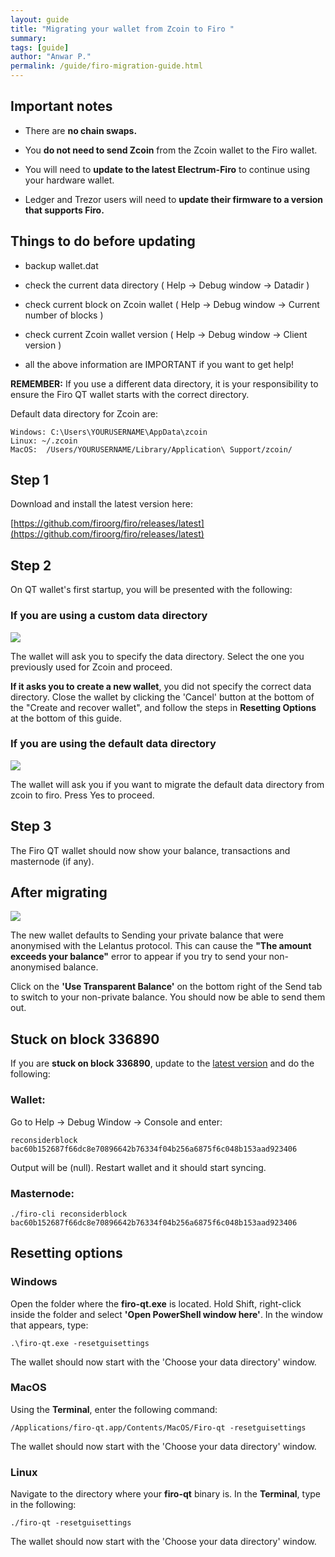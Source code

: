 ```yaml
---
layout: guide
title: "Migrating your wallet from Zcoin to Firo "
summary: 
tags: [guide]
author: "Anwar P."
permalink: /guide/firo-migration-guide.html
---
```

## Important notes

* There are **no chain swaps.**

* You **do not need to send Zcoin** from the Zcoin wallet to the Firo wallet.

* You will need to **update to the latest Electrum-Firo** to continue using your hardware wallet.

* Ledger and Trezor users will need to **update their firmware to a version that supports Firo.**

## Things to do before updating

* backup wallet.dat

* check the current data directory ( Help -> Debug window -> Datadir )

* check current block on Zcoin wallet ( Help -> Debug window -> Current number of blocks )

* check current Zcoin wallet version ( Help -> Debug window -> Client version )

* all the above information are IMPORTANT if you want to get help!

**REMEMBER:** If you use a different data directory, it is your responsibility to ensure the Firo QT wallet starts with the correct directory.

Default data directory for Zcoin are:

```
Windows: C:\Users\YOURUSERNAME\AppData\zcoin
Linux: ~/.zcoin
MacOS:  /Users/YOURUSERNAME/Library/Application\ Support/zcoin/
```

## Step 1

Download and install the latest version here:

[https://github.com/firoorg/firo/releases/latest](https://github.com/firoorg/firo/releases/latest)

## Step 2

On QT wallet's first startup, you will be presented with the following:

### If you are using a custom data directory

![](/guide/assets/firo-migration-guide/datadir_select.PNG)

The wallet will ask you to specify the data directory. Select the one you previously used for Zcoin and proceed. 

**If it asks you to create a new wallet**, you did not specify the correct data directory. Close the wallet by clicking the 'Cancel' button at the bottom of the "Create and recover wallet", and follow the steps in **Resetting Options** at the bottom of this guide.

### If you are using the default data directory

![](/guide/assets/firo-migration-guide/firo-qt-migrate.PNG)

The wallet will ask you if you want to migrate the default data directory from zcoin to firo. Press Yes to proceed.

## Step 3

The Firo QT wallet should now show your balance, transactions and masternode (if any).

## After migrating

![](/guide/assets/firo-migration-guide/use-transparent-balance.jpg)

The new wallet defaults to Sending your private balance that were anonymised with the Lelantus protocol. This can cause the **"The amount exceeds your balance"** error to appear if you try to send your non-anonymised balance.

Click on the **'Use Transparent Balance'** on the bottom right of the Send tab to switch to your non-private balance. You should now be able to send them out.

## Stuck on block 336890

If you are **stuck on block 336890**, update to the [latest version](https://github.com/firoorg/firo/releases/latest) and do the following:

### Wallet: 

Go to Help -> Debug Window -> Console and enter:

```
reconsiderblock bac60b152687f66dc8e70896642b76334f04b256a6875f6c048b153aad923406
```

Output will be (null). Restart wallet and it should start syncing.

### Masternode: 

```
./firo-cli reconsiderblock bac60b152687f66dc8e70896642b76334f04b256a6875f6c048b153aad923406
```

## Resetting options

### Windows

Open the folder where the **firo-qt.exe** is located. Hold Shift, right-click inside the folder and select **'Open PowerShell window here'**. In the window that appears, type:

```
.\firo-qt.exe -resetguisettings
```

The wallet should now start with the 'Choose your data directory' window.

### MacOS

Using the **Terminal**, enter the following command:

```
/Applications/firo-qt.app/Contents/MacOS/Firo-qt -resetguisettings
```

The wallet should now start with the 'Choose your data directory' window.

### Linux

Navigate to the directory where your **firo-qt** binary is. In the **Terminal**, type in the following:

```
./firo-qt -resetguisettings
```

The wallet should now start with the 'Choose your data directory' window.
